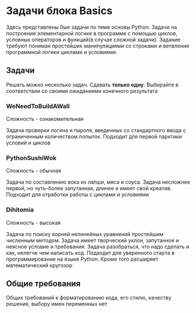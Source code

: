 # Задачи блока Basics 

Здесь представлены 0ые задачи по теме основы Python. Задачи на построение элементарной логике в программе с помощью циклов, условных операторов и функций(в случае сложной задачи). Задание требуют понимая простейших манипуляциями со строками и ветвления программной логики циклами и условиями

## Задачи

Решать можно несколько задач. Сдавать __только одну__. Выбирайте в соответствии со своими ожиданиями конечного результата

### WeNeedToBuildAWall

Сложность - ознакомительная

Задача проверки логина и пароля, введенных со стандартного ввода с ограниченным количеством попыток. Подходит для первой парктики условий и циклов

### PythonSushiWok

Сложность - обычная

Задача по составлению вока из лапши, мяса и соуса. Задача несложнее первой, но чуть-более запутанная, длинее и имеет свой креатив. Подходит для отработки работы с циклами и условиями

### Dihitomia

Сложность - высокая

Задача по поиску корней нелинейных уравнений простейшим численным методом. Задача имеет творческий уклон, запутанное и неясное условие и требования. Задача разобраться, что надо сделать и как, нелегче чем написать код. Подходит для уверенного старта в программирование на языке Python. Кроме того расширяет математический кругозор

## Общие требования

Общих требований к форматированию кода, его стилю, качеству решения, выбору имен переменных нет